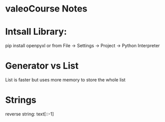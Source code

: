 # valeoCourse Notes

# Intsall Library:
pip install openpyxl or from File -> Settings -> Project -> Python Interpreter

# Generator vs List
List is faster but uses more memory to store the whole list

# Strings
reverse string: text[::-1]
